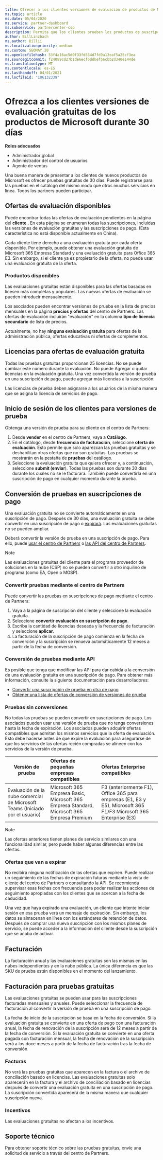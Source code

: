 ```yaml
---
title: Ofrecer a los clientes versiones de evaluación de productos de Microsoft
ms.topic: article
ms.date: 05/04/2020
ms.service: partner-dashboard
ms.subservice: partnercenter-csp
description: Permita que los clientes prueben los productos de suscripción de Microsoft durante 30 días. Regístrese para estas pruebas gratuitas en el catálogo, al igual que muchos otros servicios en línea.
author: BillLinzbach
ms.author: BillLi
ms.localizationpriority: medium
ms.custom: SEOMAY.20
ms.openlocfilehash: 53f4a16ac5d0f33fd534d7fd9a13eaf5a25cf3ea
ms.sourcegitcommit: f24089cd27b1de6ecf6ddbefb6cbb2d340e144de
ms.translationtype: MT
ms.contentlocale: es-ES
ms.lasthandoff: 04/01/2021
ms.locfileid: "106132339"
---
```

# <a name="give-customers-30-day-free-trials-of-microsoft-products"></a>Ofrezca a los clientes versiones de evaluación gratuitas de los productos de Microsoft durante 30 días

**Roles adecuados**

- Administrador global
- Administrador del control de usuarios
- Agente de ventas

Una buena manera de presentar a los clientes de nuevos productos de Microsoft es ofrecer pruebas gratuitas de 30 días. Puede registrarse para las pruebas en el catálogo del mismo modo que otros muchos servicios en línea. Todos los partners pueden participar.

## <a name="available-trial-offers"></a>Ofertas de evaluación disponibles

Puede encontrar todas las ofertas de evaluación pendientes en la página del **cliente** . En esta página se enumeran todas las suscripciones, incluidas las versiones de evaluación gratuitas y las suscripciones de pago. (Esta característica no está disponible actualmente en China).

Cada cliente tiene derecho a una evaluación gratuita por cada oferta disponible. Por ejemplo, puede obtener una evaluación gratuita de Microsoft 365 Empresa Standard y una evaluación gratuita para Office 365 E3. Sin embargo, si el cliente ya es propietario de la oferta, no puede usar una evaluación gratuita de la oferta.

### <a name="available-products"></a>Productos disponibles

Las evaluaciones gratuitas están disponibles para las ofertas basadas en licesen más completas y populares. Las nuevas ofertas de evaluación se pueden introducir mensualmente.

Los asociados pueden encontrar versiones de prueba en la lista de precios mensuales en la página **precios y ofertas** del centro de Partners. Las ofertas de evaluación incluirán "evaluación" en la columna **tipo de licencia secundario** de lista de precios.

Actualmente, no hay **ninguna evaluación gratuita** para ofertas de la administración pública, ofertas educativas ni ofertas de complementos.

## <a name="licenses-for-free-trial-offers"></a>Licencias para ofertas de evaluación gratuita

Todas las pruebas gratuitas proporcionan 25 licencias. No se puede cambiar este número durante la evaluación. No puede Agregar o quitar licencias en la evaluación gratuita. Una vez convertida la versión de prueba en una suscripción de pago, puede agregar más licencias a la suscripción.

Las licencias de prueba deben asignarse a los usuarios de la misma manera que se asigna la licencia de servicios de pago.

## <a name="sign-customers-up-for-trials"></a>Inicio de sesión de los clientes para versiones de prueba

Obtenga una versión de prueba para su cliente en el centro de Partners:

1. Desde **vender** en el centro de Partners, vaya a **Catálogo**. 
2. En el catálogo, desde **frecuencia de facturación**, seleccione **oferta de evaluación**. Esto permite que solo aparezcan las pruebas gratuitas y se deshabilitan otras ofertas que no son gratuitas. Las pruebas se mostrarán en la pestaña de **pruebas** del catálogo.
3. Seleccione la evaluación gratuita que quiera ofrecer y, a continuación, seleccione **submit (enviar**). Todas las pruebas son durante 30 días durante los cuales no se le facturará. También puede convertirla en una suscripción de pago en cualquier momento durante la prueba.

## <a name="converting-trials-to-paid-subscriptions"></a>Conversión de pruebas en suscripciones de pago

Una evaluación gratuita no se convierte automáticamente en una suscripción de pago. Después de 30 días, una evaluación gratuita se debe convertir en una suscripción de pago o [expirará](#expiring-offers). Las evaluaciones gratuitas no se pueden ampliar.

Deberá convertir la versión de prueba en una suscripción de pago. Para ello, puede [usar el centro de Partners](#convert-trials-using-partner-center) o [las API del centro de Partners](#convert-trials-using-apis).

> [!NOTE]
> Las evaluaciones gratuitas del cliente para el programa proveedor de soluciones en la nube (CSP) no se pueden convertir a otro inquilino de programa (como EA, Open o MOSP).

### <a name="convert-trials-using-partner-center"></a>Convertir pruebas mediante el centro de Partners

Puede convertir las pruebas en suscripciones de pago mediante el centro de Partners:

1. Vaya a la página de suscripción del cliente y seleccione la evaluación gratuita.
2. Seleccione **convertir evaluación en suscripción de pago**.
3. Escriba la cantidad de licencias deseada y la frecuencia de facturación y seleccione **aplicar**.
4. La facturación de la suscripción de pago comienza en la fecha de conversión y la suscripción se renueva automáticamente 12 meses a partir de la fecha de conversión. 

### <a name="convert-trials-using-apis"></a>Conversión de pruebas mediante API

Es posible que tenga que modificar las API para dar cabida a la conversión de una evaluación gratuita en una suscripción de pago. Para obtener más información, consulte la siguiente documentación para desarrolladores:

- [Convertir una suscripción de prueba en otra de pago](/partner-center/develop/convert-a-trial-subscription-to-paid)
- [Obtener una lista de ofertas de conversión de versiones de prueba](/partner-center/develop/get-a-list-of-trial-conversion-offers)

### <a name="trials-without-conversions"></a>Pruebas sin conversiones

No todas las pruebas se pueden convertir en suscripciones de pago. Los asociados pueden usar una versión de prueba que no tenga conversiones hasta la fecha de expiración. Los asociados pueden adquirir ofertas compatibles que admitan los mismos servicios que la oferta de evaluación.  Esto debe hacerse antes de que expire la evaluación para asegurarse de que los servicios de las ofertas recién compradas se alineen con los servicios de la versión de prueba. 

|**Versión de prueba**   |**Ofertas de pequeñas empresas compatibles**   |**Ofertas Enterprise compatibles**   |
|----------------------------|:---------------------------------|:------------------------------------------|
|Evaluación de la nube comercial de Microsoft Teams (Iniciado por el usuario)   |Microsoft 365 Empresa Basic, Microsoft 365 Empresa Standard, Microsoft 365 Empresa Premium   | F3 (anteriormente F1), Office 365 para empresas (E1, E3 y E5), Microsoft 365 F1/F3 Microsoft 365 Enterprise (E3)   |

>[!NOTE]
>Las ofertas anteriores tienen planes de servicio similares con una funcionalidad similar, pero puede haber algunas diferencias entre las ofertas.

### <a name="expiring-offers"></a>Ofertas que van a expirar

No recibirá ninguna notificación de las ofertas que expiren. Puede realizar un seguimiento de las fechas de expiración futuras mediante la vista de cliente del centro de Partners o consultando la API. Se recomienda supervisar esas fechas con frecuencia para poder realizar las acciones de seguimiento apropiadas con los clientes que se acercan a la fecha de caducidad.

Una vez que haya expirado una evaluación, un cliente que intente iniciar sesión en esa prueba verá un mensaje de expiración. Sin embargo, los datos se almacenan en línea con los estándares de retención de datos. Después de comprar una nueva suscripción con los mismos planes de servicio, se puede acceder a la información del cliente desde la suscripción que se acaba de activar.

## <a name="billing"></a>Facturación

La facturación anual y las evaluaciones gratuitas son las mismas en las nubes independientes y en la nube pública. La única diferencia es que las SKU de prueba están disponibles en el momento del lanzamiento.

## <a name="billing-for-free-trials"></a>Facturación para pruebas gratuitas

Las evaluaciones gratuitas se pueden usar para las suscripciones facturadas mensuales y anuales. Puede seleccionar la frecuencia de facturación al convertir la versión de prueba en una suscripción de pago.

La fecha de inicio de la suscripción se basa en la fecha de conversión. Si la evaluación gratuita se convierte en una oferta de pago con una facturación anual, la fecha de renovación de la suscripción será de 12 meses a partir de la fecha de conversión. Si la evaluación gratuita se convierte en una oferta pagada con facturación mensual, la fecha de renovación de la suscripción será a los doce meses a partir de la fecha de facturación tras la fecha de conversión.

### <a name="invoices"></a>Facturas

No verá las pruebas gratuitas que aparecen en la factura o el archivo de conciliación basado en licencias. Las evaluaciones gratuitas solo aparecerán en la factura y el archivo de conciliación basado en licencias después de convertir una evaluación gratuita en una suscripción de pago. La suscripción convertida aparecerá de la misma manera que cualquier suscripción nueva.

### <a name="incentives"></a>Incentivos

Las evaluaciones gratuitas no afectan a los incentivos.

## <a name="support"></a>Soporte técnico

Para obtener soporte técnico sobre las pruebas gratuitas, envíe una solicitud de servicio a través del centro de Partners.